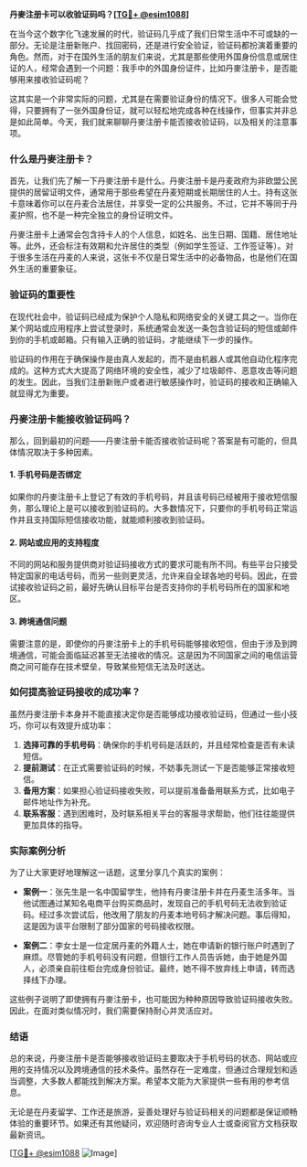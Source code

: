 **丹麥注册卡可以收验证码吗？[[TG💪+ @esim1088](https://t.me/s/esim1088)]**

在当今这个数字化飞速发展的时代，验证码几乎成了我们日常生活中不可或缺的一部分。无论是注册新账户、找回密码，还是进行安全验证，验证码都扮演着重要的角色。然而，对于在国外生活的朋友们来说，尤其是那些使用外国身份信息或居住证的人，经常会遇到一个问题：我手中的外国身份证件，比如丹麥注册卡，是否能够用来接收验证码呢？

这其实是一个非常实际的问题，尤其是在需要验证身份的情况下。很多人可能会觉得，只要拥有了一张外国身份证，就可以轻松地完成各种在线操作，但事实并非总是如此简单。今天，我们就来聊聊丹麥注册卡能否接收验证码，以及相关的注意事项。

### 什么是丹麥注册卡？

首先，让我们先了解一下丹麥注册卡是什么。丹麥注册卡是丹麦政府为非欧盟公民提供的居留证明文件，通常用于那些希望在丹麦短期或长期居住的人士。持有这张卡意味着你可以在丹麦合法居住，并享受一定的公共服务。不过，它并不等同于丹麦护照，也不是一种完全独立的身份证明文件。

丹麥注册卡上通常会包含持卡人的个人信息，如姓名、出生日期、国籍、居住地址等。此外，还会标注有效期和允许居住的类型（例如学生签证、工作签证等）。对于很多生活在丹麦的人来说，这张卡不仅是日常生活中的必备物品，也是他们在国外生活的重要象征。

### 验证码的重要性

在现代社会中，验证码已经成为保护个人隐私和网络安全的关键工具之一。当你在某个网站或应用程序上尝试登录时，系统通常会发送一条包含验证码的短信或邮件到你的手机或邮箱。只有输入正确的验证码，才能继续下一步的操作。

验证码的作用在于确保操作是由真人发起的，而不是由机器人或其他自动化程序完成的。这种方式大大提高了网络环境的安全性，减少了垃圾邮件、恶意攻击等问题的发生。因此，当我们注册新账户或者进行敏感操作时，验证码的接收和正确输入就显得尤为重要。

### 丹麥注册卡能接收验证码吗？

那么，回到最初的问题——丹麥注册卡能否接收验证码呢？答案是有可能的，但具体情况取决于多种因素。

#### 1. 手机号码是否绑定
如果你的丹麥注册卡上登记了有效的手机号码，并且该号码已经被用于接收短信服务，那么理论上是可以接收到验证码的。大多数情况下，只要你的手机号码正常运作并且支持国际短信接收功能，就能顺利接收到验证码。

#### 2. 网站或应用的支持程度
不同的网站和服务提供商对验证码接收方式的要求可能有所不同。有些平台只接受特定国家的电话号码，而另一些则更灵活，允许来自全球各地的号码。因此，在尝试接收验证码之前，最好先确认目标平台是否支持你的手机号码所在的国家和地区。

#### 3. 跨境通信问题
需要注意的是，即使你的丹麥注册卡上的手机号码能够接收短信，但由于涉及到跨境通信，可能会面临延迟甚至无法接收的情况。这是因为不同国家之间的电信运营商之间可能存在技术壁垒，导致某些短信无法及时送达。

### 如何提高验证码接收的成功率？

虽然丹麥注册卡本身并不能直接决定你是否能够成功接收验证码，但通过一些小技巧，你可以有效提升成功率：

1. **选择可靠的手机号码**：确保你的手机号码是活跃的，并且经常检查是否有未读短信。
2. **提前测试**：在正式需要验证码的时候，不妨事先测试一下是否能够正常接收短信。
3. **备用方案**：如果担心验证码接收失败，可以提前准备备用联系方式，比如电子邮件地址作为补充。
4. **联系客服**：遇到困难时，及时联系相关平台的客服寻求帮助，他们往往能提供更加具体的指导。

### 实际案例分析

为了让大家更好地理解这一话题，这里分享几个真实的案例：

- **案例一**：张先生是一名中国留学生，他持有丹麥注册卡并在丹麦生活多年。当他试图通过某知名电商平台购买商品时，发现自己的手机号码无法收到验证码。经过多次尝试后，他改用了朋友的丹麦本地号码才解决问题。事后得知，这是因为该平台限制了部分国家的号码接收权限。

- **案例二**：李女士是一位定居丹麦的外籍人士，她在申请新的银行账户时遇到了麻烦。尽管她的手机号码没有问题，但银行工作人员告诉她，由于她是外国人，必须亲自前往柜台完成身份验证。最终，她不得不放弃线上申请，转而选择线下办理。

这些例子说明了即使拥有丹麥注册卡，也可能因为种种原因导致验证码接收失败。因此，在面对类似情况时，我们需要保持耐心并灵活应对。

### 结语

总的来说，丹麥注册卡是否能够接收验证码主要取决于手机号码的状态、网站或应用的支持情况以及跨境通信的技术条件。虽然存在一定难度，但通过合理规划和适当调整，大多数人都能找到解决方案。希望本文能为大家提供一些有用的参考信息。

无论是在丹麦留学、工作还是旅游，妥善处理好与验证码相关的问题都是保证顺畅体验的重要环节。如果还有其他疑问，欢迎随时咨询专业人士或查阅官方文档获取最新资讯。

[[TG💪+ @esim1088](https://t.me/s/esim1088) ![Image](https://i.postimg.cc/4NQfJmqS/Snipaste-2025-05-13-00-14-12.png)]